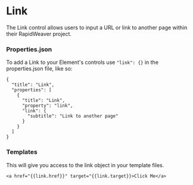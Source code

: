 # Link

The Link control allows users to input a URL or link to another page within their RapidWeaver project.

### Properties.json

To add a Link to your Element's controls use `"link": {}` in the properties.json file, like so:

```
{
  "title": "Link",
  "properties": [
    {
      "title": "Link",
      "property": "link",
      "link": {
        "subtitle": "Link to another page"
      }
    }
  ]
}
```

### Templates

This will give you access to the link object in your template files.

```
<a href="{{link.href}}" target="{{link.target}}>Click Me</a>
```
